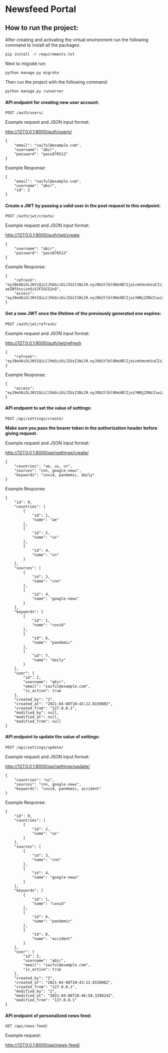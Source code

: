 # Newsfeed Portal
## How to run the project:

After creating and activating the virtual environment run the following command to install all the packages.

`pip install -r requirements.txt`

Next to migrate run:

`python manage.py migrate`

Then run the project with the following command:

`python manage.py runserver`

#### API endpoint for creating new user account:

``POST /auth/users/``

Example request and JSON input format:

http://127.0.0.1:8000/auth/users/

```
{
    "email": "saiful@example.com",
    "username": "abir",
    "password": "pass876512"
}
```

Example Response:

```
{
    "email": "saiful@example.com",
    "username": "abir",
    "id": 2
}
```
#### Create a JWT by passing a valid user in the post request to this endpoint:

``POST /auth/jwt/create/``

Example request and JSON input format:

http://127.0.0.1:8000/auth/jwt/create

```
{
    "username": "abir",
    "password": "pass876512"
}
```
Example Response:

```
{
    "refresh": "eyJ0eXAiOiJKV1QiLCJhbGciOiJIUzI1NiJ9.eyJ0b2tlbl90eXBlIjoicmVmcmVzaCIsImV4cCI6MTYxNzg4ODc0MCwianRpIjoiNmM1NWFmM2UzZDkyNDI0YjhkYmI5YWZjY2NhOGRlMzgiLCJ1c2VyX2lkIjoxfQ.LeVIkhALBIYn3l8bbxF-aeZNfXxsiznOiXJFIGCG2nQ",
    "access": "eyJ0eXAiOiJKV1QiLCJhbGciOiJIUzI1NiJ9.eyJ0b2tlbl90eXBlIjoiYWNjZXNzIiwiZXhwIjoxNjE3ODAyNjQwLCJqdGkiOiI4YjY4NDNmODhhNTM0MmVlODJlNzI4NWVlNTM3MzVlNyIsInVzZXJfaWQiOjF9.K13yK9aKVHZjqpDbk9gz__njqEmR6bbwFrYFMSRkkOU"
}
```
#### Get a new JWT once the lifetime of the previously generated one expires:

``POST /auth/jwt/refresh/``

Example request and JSON input format:

http://127.0.0.1:8000/auth/jwt/refresh

```
{
    "refresh": "eyJ0eXAiOiJKV1QiLCJhbGciOiJIUzI1NiJ9.eyJ0b2tlbl90eXBlIjoicmVmcmVzaCIsImV4cCI6MTYxNzkwNzM0NywianRpIjoiOGM4ZTE3Yzg4MTJhNDc0NTg0ZjE2YzRiNzA0YTgwOTYiLCJ1c2VyX2lkIjoxfQ.WNU2cnB5N5IGUIrNudmuQHfi1VqLLTiYHxjRB3Vmzew"
}
```
Example Response:

```
{
    "access": "eyJ0eXAiOiJKV1QiLCJhbGciOiJIUzI1NiJ9.eyJ0b2tlbl90eXBlIjoiYWNjZXNzIiwiZXhwIjoxNjE3ODIxMjcyLCJqdGkiOiIyNDNmZTJiYzUxNDk0MjIyODc1OTdmNGFlYjhhYzYyMyIsInVzZXJfaWQiOjF9.YYfAiKo9sqT3Q1eXAIWDa_LaXKyyxZ6AeBU9qYzoTWM"
}
```
#### API endpoint to set the value of settings:

``POST /api/settings/create/``

**Make sure you pass the bearer token in the authorization header before giving request.**

Example request and JSON input format:

http://127.0.0.1:8000/api/settings/create/

```
{
    "countries": "ae, us, cn",
    "sources": "cnn, google-news",
    "keywords": "covid, pandemic, daily"
}
```
Example Response:

```
{
    "id": 9,
    "countries": [
        {
            "id": 1,
            "name": "ae"
        },
        {
            "id": 2,
            "name": "us"
        },
        {
            "id": 4,
            "name": "cn"
        }
    ],
    "sources": [
        {
            "id": 3,
            "name": "cnn"
        },
        {
            "id": 4,
            "name": "google-news"
        }
    ],
    "keywords": [
        {
            "id": 1,
            "name": "covid"
        },
        {
            "id": 6,
            "name": "pandemic"
        },
        {
            "id": 7,
            "name": "daily"
        }
    ],
    "user": {
        "id": 2,
        "username": "abir",
        "email": "saiful@example.com",
        "is_active": true
    },
    "created_by": "2",
    "created_at": "2021-04-08T10:43:22.015080Z",
    "created_from": "127.0.0.1",
    "modified_by": null,
    "modified_at": null,
    "modified_from": null
}
```
#### API endpoint to update the value of settings:

``POST /api/settings/update/``

Example request and JSON input format:

http://127.0.0.1:8000/api/settings/update/

```
{
    "countries": "us",
    "sources": "cnn, google-news",
    "keywords": "covid, pandemic, accident"
}
```
Example Response:

```
{
    "id": 9,
    "countries": [
        {
            "id": 2,
            "name": "us"
        }
    ],
    "sources": [
        {
            "id": 3,
            "name": "cnn"
        },
        {
            "id": 4,
            "name": "google-news"
        }
    ],
    "keywords": [
        {
            "id": 1,
            "name": "covid"
        },
        {
            "id": 6,
            "name": "pandemic"
        },
        {
            "id": 8,
            "name": "accident"
        }
    ],
    "user": {
        "id": 2,
        "username": "abir",
        "email": "saiful@example.com",
        "is_active": true
    },
    "created_by": "2",
    "created_at": "2021-04-08T10:43:22.015080Z",
    "created_from": "127.0.0.1",
    "modified_by": "2",
    "modified_at": "2021-04-08T10:46:58.329824Z",
    "modified_from": "127.0.0.1"
}
```
#### API endpoint of personalized news feed:

``GET /api/news-feed/``

Example request:

http://127.0.0.1:8000/api/news-feed/

```
